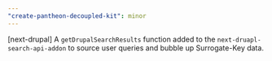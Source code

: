```yaml
---
"create-pantheon-decoupled-kit": minor
---
```


[next-drupal] A `getDrupalSearchResults` function added to the `next-druapl-search-api-addon` to source user queries and bubble up Surrogate-Key data.
